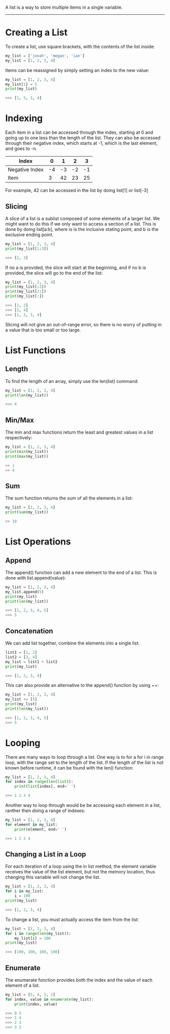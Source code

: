 A list is a way to store multiple items in a single variable. 
___
# Creating a List
To create a list, use square brackets, with the contents of the list inside:

```python 
my_list = ['jonah', 'megan', 'ian']
my_list = [1, 2, 3, 4]
```

Items can be reassigned by simply setting an index to the new value:

```python
my_list = [1, 2, 3, 4]
my_list[1] = 5
print(my_list)

>>> [1, 5, 3, 4]
```

# Indexing
Each item in a list can be accessed through the index, starting at 0 and going up to one less than the length of the list. They can also be accessed through their negative index, which starts at -1, which is the last element, and goes to -n. 

| Index | 0   | 1   | 2   | 3   |
| ----- | --- | --- | --- | --- |
| Negative Index  | -4   | -3  | -2  | -1 |
| Item  | 3   | 42  | 23  | 25  |

For example, 42 can be accessed in the list by doing list[1] or list[-3]
## Slicing
A slice of a list is a sublist composed of some elements of a larger list. We might want to do this if we only want to access a section of a list. This is done by doing list[a:b], where is is the inclusive stating point, and b is the exclusive ending point. 

```python
my_list = [1, 2, 3, 4]
print(my_list[1:3])

>>> [2, 3]
```

If no a is provided, the slice will start at the beginning, and if no b is provided, the slice will go to the end of the list:

```python
my_list = [1, 2, 3, 4]
print(my_list[:2])
print(my_list[2:])
print(my_list[:])

>>> [1, 2]
>>> [3, 4]
>>> [1, 2, 3, 4]
```

Slicing will not give an out-of-range error, so there is no worry of putting in a value that is too small or too large. 
# List Functions
## Length
To find the length of an array, simply use the len(list) command:

```python
my_list = [1, 2, 3, 4]
print(len(my_list))

>>> 4
```

## Min/Max
The min and max functions return the least and greatest values in a list respectively:
```python
my_list = [1, 2, 3, 4]
print(min(my_list))
print(max(my_list))

>> 1
>> 4
```

## Sum
The sum function returns the sum of all the elements in a list:
```python
my_list = [1, 2, 3, 4]
print(sum(my_list))

>> 10
```
# List Operations
## Append
The append() function can add a new element to the end of a list. This is done with list.append(value):

```python
my_list = [1, 2, 3, 4]
my_list.append(5)
print(my_list)
print(len(my_list))

>>> [1, 2, 3, 4, 5]
>>> 5
```

## Concatenation
We can add list together, combine the elements into a single list:

```python
list1 = [1, 2]
list2 = [3, 4]
my_list = list1 + list2
print(my_list)

>>> [1, 2, 3, 4]
```

This can also provide an alternative to the append() function by using +=:

```python
my_list = [1, 2, 3, 4]
my_list += [5]
print(my_list)
print(len(my_list))

>>> [1, 2, 3, 4, 5]
>>> 5
```
# Looping
There are many ways to loop through a list. One way is to for a for i in range loop, with the range set to the length of the list. If the length of the list is not known before runtime, it can be found with the len() function:

```python
my_list = [1, 2, 3, 4]
for index in range(len(list)):
	print(list[index], end=' ')

>>> 1 2 3 4
```

Another way to loop through would be be accessing each element in a list, ranther then doing a range of indexes:

```python
my_list = [1, 2, 3, 4]
for element in my_list:
	print(element, end=' ')

>>> 1 2 3 4
```

## Changing a List in a Loop
For each iteration of a loop using the in list method, the element variable receives the value of the list element, but not the memory location, thus changing this variable will not change the list. 

```python
my_list = [1, 2, 3, 4]
for i in my_list:
	i = 100
print(my_list)

>>> [1, 2, 3, 4]
```

To change a list, you must actually access the item from the list:

```python
my_list = [1, 2, 3, 4]
for i in range(len(my_list)):
	my_list[i] = 100
print(my_list)

>>> [100, 100, 100, 100]
```

## Enumerate
The enumerate function provides both the index and the value of each element of a list. 

```python
my_list = [5, 4, 3, 2]
for index, value in enumerate(my_list):
	print(index, value)

>>> 0 5
>>> 1 4
>>> 2 3
>>> 3 2
```

